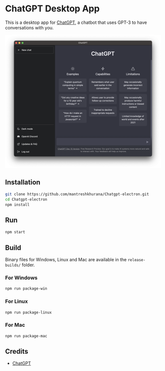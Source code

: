 # ChatGPT Desktop App

This is a desktop app for [ChatGPT](https://chat.openai.com/), a chatbot that uses GPT-3 to have conversations with you.

![Screenshot](./screenshots/screenshot-1.png)

## Installation

```bash
git clone https://github.com/mantreshkhurana/Chatgpt-electron.git
cd Chatgpt-electron
npm install
```

## Run

```bash
npm start
```

## Build

Binary files for Windows, Linux and Mac are available in the `release-builds/` folder.

### For Windows

```bash
npm run package-win
```

### For Linux

```bash
npm run package-linux
```

### For Mac

```bash
npm run package-mac
```

## Credits

- [ChatGPT](https://chat.openai.com/)
